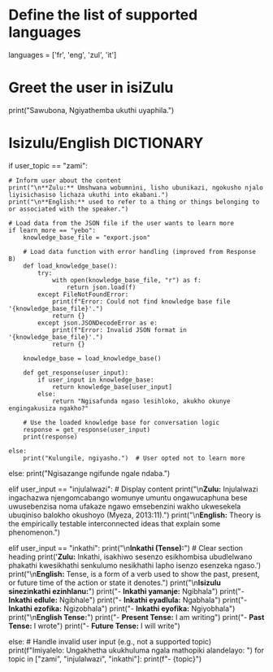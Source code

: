 # Define the list of supported languages
languages = ['fr', 'eng', 'zul', 'it']

# Greet the user in isiZulu
print("Sawubona, Ngiyathemba ukuthi uyaphila.")


# Isizulu/English DICTIONARY
if user_topic == "zami":

    # Inform user about the content
    print("\n**Zulu:** Umshwana wobumnini, lisho ubunikazi, ngokusho njalo liyisichasiso lichaza ukuthi into ekabani.")
    print("\n**English:** used to refer to a thing or things belonging to or associated with the speaker.")

    # Load data from the JSON file if the user wants to learn more
    if learn_more == "yebo":
        knowledge_base_file = "export.json"

        # Load data function with error handling (improved from Response B)
        def load_knowledge_base():
            try:
                with open(knowledge_base_file, "r") as f:
                    return json.load(f)
            except FileNotFoundError:
                print(f"Error: Could not find knowledge base file '{knowledge_base_file}'.")
                return {}
            except json.JSONDecodeError as e:
                print(f"Error: Invalid JSON format in '{knowledge_base_file}'.")
                return {}

        knowledge_base = load_knowledge_base()

        def get_response(user_input):
            if user_input in knowledge_base:
                return knowledge_base[user_input]
            else:
                return "Ngisafunda ngaso lesihloko, akukho okunye engingakusiza ngakho?"

        # Use the loaded knowledge base for conversation logic
        response = get_response(user_input)
        print(response)

    else:
        print("Kulungile, ngiyasho.")  # User opted not to learn more

else:
    print("Ngisazange ngifunde ngale ndaba.")

elif user_input == "injulalwazi":
    # Display content 
    print("\n**Zulu:** Injulalwazi ingachazwa njengomcabango womunye umuntu ongawucaphuna bese uwusebenzisa noma ufakaze ngawo emsebenzini wakho ukwesekela ubuqiniso balokho okushoyo (Myeza, 2013:11).")
    print("\n**English:** Theory is the empirically testable interconnected ideas that explain some phenomenon.")
    
elif user_input == "inkathi":
    print("\n**Inkathi (Tense):**")  # Clear section heading
    print('**Zulu:** Inkathi, isakhiwo sesenzo esikhombisa ubudlelwano phakathi kwesikhathi senkulumo nesikhathi lapho isenzo esenzeka ngaso.')
    print("\n**English:** Tense, is a form of a verb used to show the past, present, or future time of the action or state it denotes.")
    print("\n**Isizulu sinezinkathi ezinhlanu:**")
    print("- **Inkathi yamanje:** Ngibhala")
    print("- **Inkathi edlule:** Ngibhale")
    print("- **Inkathi eyadlula:** Ngabhala")
    print("- **Inkathi ezofika:** Ngizobhala")
    print("- **Inkathi eyofika:** Ngiyobhala")
    print("\n**English Tense:**")
    print("- **Present Tense:** I am writing")
    print("- **Past Tense:** I wrote")
    print("- **Future Tense:** I will write")


else:
    # Handle invalid user input (e.g., not a supported topic)
    print(f"Imiyalelo: Ungakhetha ukukhuluma ngala mathopiki alandelayo: ")
    for topic in ["zami", "injulalwazi", "inkathi"]:
        print(f"- {topic}")

